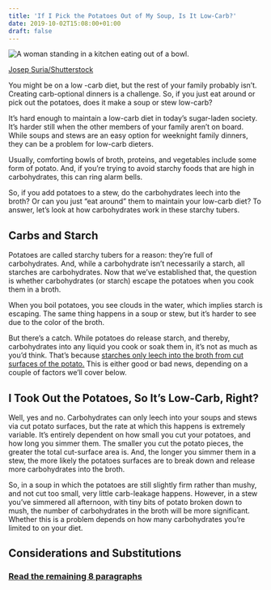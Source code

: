 ```yaml
---
title: 'If I Pick the Potatoes Out of My Soup, Is It Low-Carb?'
date: 2019-10-02T15:08:00+01:00
draft: false
---
```


![A woman standing in a kitchen eating out of a bowl.](https://www.lifesavvy.com/p/uploads/2019/09/bb8e221d.jpg)

[Josep Suria/Shutterstock](https://www.shutterstock.com/image-photo/portrait-beautiful-young-woman-having-breakfast-532526692)

You might be on a low -carb diet, but the rest of your family probably isn’t. Creating carb-optional dinners is a challenge. So, if you just eat around or pick out the potatoes, does it make a soup or stew low-carb?

It’s hard enough to maintain a low-carb diet in today’s sugar-laden society. It’s harder still when the other members of your family aren’t on board. While soups and stews are an easy option for weeknight family dinners, they can be a problem for low-carb dieters. 

Usually, comforting bowls of broth, proteins, and vegetables include some form of potato. And, if you’re trying to avoid starchy foods that are high in carbohydrates, this can ring alarm bells.

So, if you add potatoes to a stew, do the carbohydrates leech into the broth? Or can you just “eat around” them to maintain your low-carb diet? To answer, let’s look at how carbohydrates work in these starchy tubers.

Carbs and Starch
----------------

Potatoes are called starchy tubers for a reason: they’re full of carbohydrates. And, while a carbohydrate isn’t necessarily a starch, all starches are carbohydrates. Now that we’ve established that, the question is whether carbohydrates (or starch) escape the potatoes when you cook them in a broth.

When you boil potatoes, you see clouds in the water, which implies starch is escaping. The same thing happens in a soup or stew, but it’s harder to see due to the color of the broth.

But there’s a catch. While potatoes do release starch, and thereby, carbohydrates into any liquid you cook or soak them in, it’s not as much as you’d think. That’s because [starches only leech into the broth from cut surfaces of the potato.](https://www.livestrong.com/article/550252-does-presoaking-potatoes-take-away-the-carbohydrates/) This is either good or bad news, depending on a couple of factors we’ll cover below.

I Took Out the Potatoes, So It’s Low-Carb, Right?
-------------------------------------------------

Well, yes and no. Carbohydrates can only leech into your soups and stews via cut potato surfaces, but the rate at which this happens is extremely variable. It’s entirely dependent on how small you cut your potatoes, and how long you simmer them. The smaller you cut the potato pieces, the greater the total cut-surface area is. And, the longer you simmer them in a stew, the more likely the potatoes surfaces are to break down and release more carbohydrates into the broth.

So, in a soup in which the potatoes are still slightly firm rather than mushy, and not cut too small, very little carb-leakage happens. However, in a stew you’ve simmered all afternoon, with tiny bits of potato broken down to mush, the number of carbohydrates in the broth will be more significant. Whether this is a problem depends on how many carbohydrates you’re limited to on your diet.

Considerations and Substitutions
--------------------------------

### [Read the remaining 8 paragraphs](https://www.lifesavvy.com/10205/if-i-pick-out-the-potatoes-is-my-soup-low-carb/)